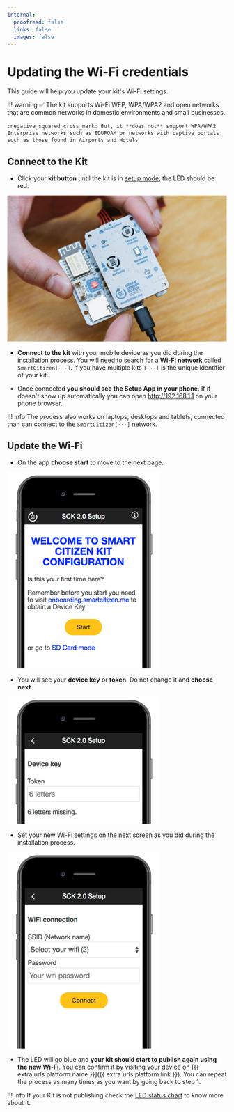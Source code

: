 ```yaml
---
internal:
  proofread: false
  links: false
  images: false
---
```


# Updating the Wi-Fi credentials

This guide will help you update your kit's Wi-Fi settings.

!!! warning
	:white_check_mark: The kit supports Wi-Fi WEP, WPA/WPA2 and open networks that are common networks in domestic environments and small businesses.

	:negative_squared_cross_mark: But, it **does not** support WPA/WPA2 Enterprise networks such as EDUROAM or networks with captive portals such as those found in Airports and Hotels

## Connect to the Kit

- Click your **kit button** until the kit is in [setup mode](https://docs.smartcitizen.me/hardware/kit/features/#setup-mode), the LED should be red.

![](/assets/images/sck-setup.jpg)

- **Connect to the kit** with your mobile device as you did during the installation process. You will need to search for a **Wi-Fi network** called `SmartCitizen[···]`. If you have multiple kits `[···]` is the unique identifier of your kit.

- Once connected **you should see the Setup App in your phone**. If it doesn't show up automatically you can open http://192.168.1.1 on your phone browser.

!!! info
	The process also works on laptops, desktops and tablets, connected than can connect to the `SmartCitizen[···]` network.

## Update the Wi-Fi

- On the app **choose start** to move to the next page.

![](/assets/images/onboarding-phone.png)

- You will see your **device key** or **token**. Do not change it and **choose next**.

![](/assets/images/onboarding-token.png)

- Set your new Wi-Fi settings on the next screen as you did during the installation process.

![](/assets/images/onboarding-wifi.png)

- The LED will go blue and **your kit should start to publish again using the new Wi-Fi**. You can confirm it by visiting your device on [{{ extra.urls.platform.name }}]({{ extra.urls.platform.link }}). You can repeat the process as many times as you want by going back to step 1.

!!! info
	If your Kit is not publishing check the [LED status chart](https://docs.smartcitizen.me/hardware/kit/features/#operation-modes) to know more about it.